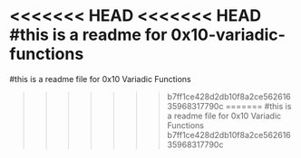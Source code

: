<<<<<<< HEAD
<<<<<<< HEAD
#this is a readme for 0x10-variadic-functions
=======
#this is a readme file for 0x10 Variadic Functions
>>>>>>> b7ff1ce428d2db10f8a2ce56261635968317790c
=======
#this is a readme file for 0x10 Variadic Functions
>>>>>>> b7ff1ce428d2db10f8a2ce56261635968317790c

